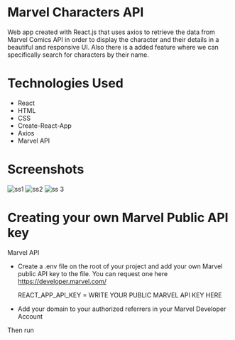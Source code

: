 # Marvel Characters API
Web app created with React.js that uses axios to retrieve the data from Marvel Comics API in order to display the character and their details in a beautiful and responsive UI. Also there is a added feature where we can specifically search for characters by their name.

# Technologies Used
* React
* HTML
* CSS
* Create-React-App
* Axios
* Marvel API

# Screenshots
![ss1](https://user-images.githubusercontent.com/70655417/119850043-cc2d8900-bf2a-11eb-986c-7df295ac335e.JPG)
![ss2](https://user-images.githubusercontent.com/70655417/119850136-e10a1c80-bf2a-11eb-974b-5a0f6e8bde70.JPG)
![ss 3](https://user-images.githubusercontent.com/70655417/119850038-ca63c580-bf2a-11eb-854d-14ec7d1162bf.JPG)

# Creating your own Marvel Public API key
Marvel API
 * Create a .env file on the root of your project and add your own Marvel public API key to the file. You can request one here https://developer.marvel.com/

   REACT_APP_API_KEY = WRITE YOUR PUBLIC MARVEL API KEY HERE

 * Add your domain to your authorized referrers in your Marvel Developer Account
 
Then run

